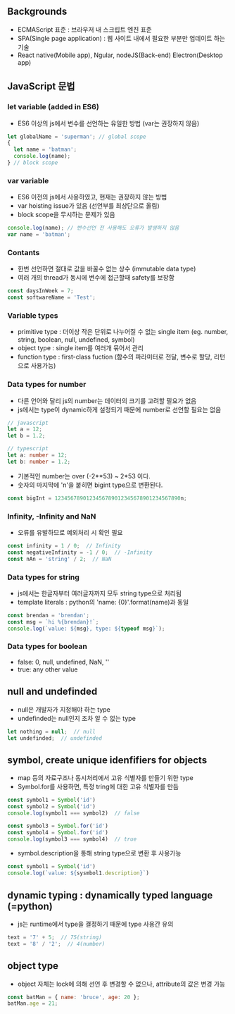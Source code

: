 ## Backgrounds

* ECMAScript 표준 : 브라우저 내 스크립트 엔진 표준
* SPA(Single page application) : 웹 사이트 내에서 필요한 부분만 업데이트 하는 기술
* React native(Mobile app), Ngular, nodeJS(Back-end) Electron(Desktop app)

## JavaScript 문법

### let variable (added in ES6)
* ES6 이상의 js에서 변수를 선언하는 유일한 방법 (var는 권장하지 않음)

```javascript
let globalName = 'superman'; // global scope
{  
  let name = 'batman';
  console.log(name);
} // block scope
```

### var variable
* ES6 이전의 js에서 사용하였고, 현재는 권장하지 않는 방법
* var hoisting issue가 있음 (선언부를 최상단으로 올림)
* block scope을 무시하는 문제가 있음

```javascript
console.log(name); // 변수선언 전 사용해도 오류가 발생하지 않음
var name = 'batman';
```

### Contants
* 한번 선언하면 절대로 값을 바꿀수 없는 상수 (immutable data type)
* 여러 개의 thread가 동시에 변수에 접근할때 safety를 보장함

```javascript
const daysInWeek = 7;
const softwareName = 'Test';
```

### Variable types
* primitive type : 더이상 작은 단위로 나누어질 수 없는 single item
(eg. number, string, boolean, null, undefined, symbol)
* object type : single item를 여러개 묶어서 관리
* function type : first-class fuction (함수의 파라미터로 전달, 변수로 할당, 리턴으로 사용가능)

### Data types for number
* 다른 언어와 달리 js의 number는 데이터의 크기를 고려할 필요가 없음
* js에서는 type이 dynamic하게 설정되기 때문에 number로 선언할 필요는 없음

```javascript
// javascript
let a = 12;
let b = 1.2;
```
```typescript
// typescript
let a: number = 12;
let b: number = 1.2;
```

* 기본적인 number는 over (-2**53) ~ 2*53 이다.
* 숫자의 마지막에 'n'을 붙히면 bigint type으로 변환된다.

```javascript
const bigInt = 1234567890123456789012345678901234567890n;
```

### Infinity, -Infinity and NaN
* 오류를 유발하므로 예외처리 시 확인 필요
```javascript
const infinity = 1 / 0;  // Infinity
const negativeInfinity = -1 / 0;  // -Infinity
const nAn = 'string' / 2;  // NaN
```

### Data types for string
* js에서는 한글자부터 여러글자까지 모두 string type으로 처리됨
* template literals : python의 'name: {0}'.format(name)과 동일 
```javascript
const brendan = 'brendan';
const msg = `hi %{brendan}!`;
console.log(`value: ${msg}, type: ${typeof msg}`);
```

### Data types for boolean
* false: 0, null, undefined, NaN, ''
* true: any other value

## null and undefinded
* null은 개발자가 지정해야 하는 type
* undefinded는 null인지 조차 알 수 없는 type

```javascript
let nothing = null;  // null
let undefinded;  // undefinded
```

## symbol, create unique idenfifiers for objects
* map 등의 자료구조나 동시처리에서 고유 식별자를 만들기 위한 type
* Symbol.for를 사용하면, 특정 tring에 대한 고유 식별자를 만듬

```javascript
const symbol1 = Symbol('id')
const symbol2 = Symbol('id')
console.log(symbol1 === symbol2)  // false

const symbol3 = Symbol.for('id')
const symbol4 = Symbol.for('id')
console.log(symbol3 === symbol4)  // true
```

* symbol.description을 통해 string type으로 변환 후 사용가능

```javascript
const symbol1 = Symbol('id')
console.log(`value: ${sysmbol1.description}`)
```

## dynamic typing : dynamically typed language (=python)
* js는 runtime에서 type을 결정하기 때문에 type 사용간 유의

```javascript
text = '7' + 5;  // 75(string)
text = '8' / '2';  // 4(number)
```

## object type
* object 자체는 lock에 의해 선언 후 변경할 수 없으나, attribute의 값은 변경 가능

```javascript
const batMan = { name: 'bruce', age: 20 };
batMan.age = 21;
```

